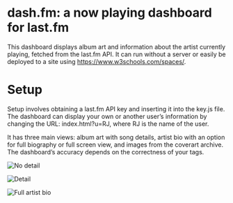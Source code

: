 # dash.fm: a now playing dashboard for last.fm
This dashboard displays album art and information about the artist currently playing, fetched from the last.fm API. It can run without a server or easily be deployed to a site using https://www.w3schools.com/spaces/. 

# Setup
Setup involves obtaining a last.fm API key and inserting it into the key.js file. The dashboard can display your own or another user’s information by changing the URL: index.html?u=RJ, where RJ is the name of the user. 

It has three main views: album art with song details, artist bio with an option for full biography or full screen view, and images from the coverart archive. The dashboard’s accuracy depends on the correctness of your tags.

![No detail](https://github.com/peterdconradie/dash.fm/blob/main/screens/no_detail_view.png)

![Detail](https://github.com/peterdconradie/dash.fm/blob/main/screens/detail_view.png)

![Full artist bio](https://github.com/peterdconradie/dash.fm/blob/main/screens/full_bio.png)
 